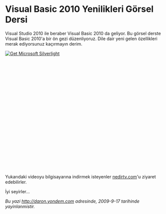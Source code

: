 # Visual Basic 2010 Yenilikleri Görsel Dersi
Visual Studio 2010 ile beraber Visual Basic 2010 da geliyor. Bu görsel
derste Visual Basic 2010'a bir ön gezi düzenliyoruz. Dile dair yeni
gelen özellikleri merak ediyorsunuz kaçırmayın derim.

<div style="width:512px;height:384px;">

[![Get Microsoft
Silverlight](http://go2.microsoft.com/fwlink/?LinkId=108181)](http://go2.microsoft.com/fwlink/?LinkID=124807)

</div>

Yukarıdaki videoyu bilgisayarına indirmek isteyenler
[nedirtv.com](http://www.nedirtv.com/video/darony_160909_vb10.aspx)'u
ziyaret edebilirler.

İyi seyirler...



*Bu yazi http://daron.yondem.com adresinde, 2009-9-17 tarihinde yayinlanmistir.*
